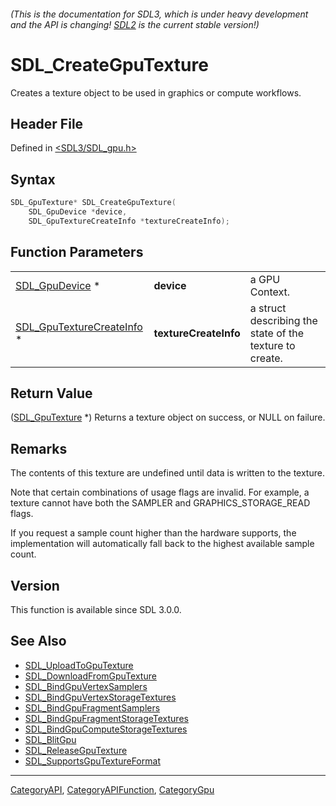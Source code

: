 ###### (This is the documentation for SDL3, which is under heavy development and the API is changing! [SDL2](https://wiki.libsdl.org/SDL2/) is the current stable version!)
# SDL_CreateGpuTexture

Creates a texture object to be used in graphics or compute workflows.

## Header File

Defined in [<SDL3/SDL_gpu.h>](https://github.com/libsdl-org/SDL/blob/main/include/SDL3/SDL_gpu.h)

## Syntax

```c
SDL_GpuTexture* SDL_CreateGpuTexture(
    SDL_GpuDevice *device,
    SDL_GpuTextureCreateInfo *textureCreateInfo);
```

## Function Parameters

|                                                        |                       |                                                         |
| ------------------------------------------------------ | --------------------- | ------------------------------------------------------- |
| [SDL_GpuDevice](SDL_GpuDevice) *                       | **device**            | a GPU Context.                                          |
| [SDL_GpuTextureCreateInfo](SDL_GpuTextureCreateInfo) * | **textureCreateInfo** | a struct describing the state of the texture to create. |

## Return Value

([SDL_GpuTexture](SDL_GpuTexture) *) Returns a texture object on success,
or NULL on failure.

## Remarks

The contents of this texture are undefined until data is written to the
texture.

Note that certain combinations of usage flags are invalid. For example, a
texture cannot have both the SAMPLER and GRAPHICS_STORAGE_READ flags.

If you request a sample count higher than the hardware supports, the
implementation will automatically fall back to the highest available sample
count.

## Version

This function is available since SDL 3.0.0.

## See Also

- [SDL_UploadToGpuTexture](SDL_UploadToGpuTexture)
- [SDL_DownloadFromGpuTexture](SDL_DownloadFromGpuTexture)
- [SDL_BindGpuVertexSamplers](SDL_BindGpuVertexSamplers)
- [SDL_BindGpuVertexStorageTextures](SDL_BindGpuVertexStorageTextures)
- [SDL_BindGpuFragmentSamplers](SDL_BindGpuFragmentSamplers)
- [SDL_BindGpuFragmentStorageTextures](SDL_BindGpuFragmentStorageTextures)
- [SDL_BindGpuComputeStorageTextures](SDL_BindGpuComputeStorageTextures)
- [SDL_BlitGpu](SDL_BlitGpu)
- [SDL_ReleaseGpuTexture](SDL_ReleaseGpuTexture)
- [SDL_SupportsGpuTextureFormat](SDL_SupportsGpuTextureFormat)

----
[CategoryAPI](CategoryAPI), [CategoryAPIFunction](CategoryAPIFunction), [CategoryGpu](CategoryGpu)

